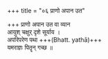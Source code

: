 +++
title = "०६ प्राणो अपान उत"

+++
प्राणो अपान उत वा व्यान  
आयुश् चक्षुर् दृशे सूर्याय ।  
अपरिपरेण पथा +++(Bhatt. yathā)+++  
यमराज्ञः पितॄन् गच्छ ॥